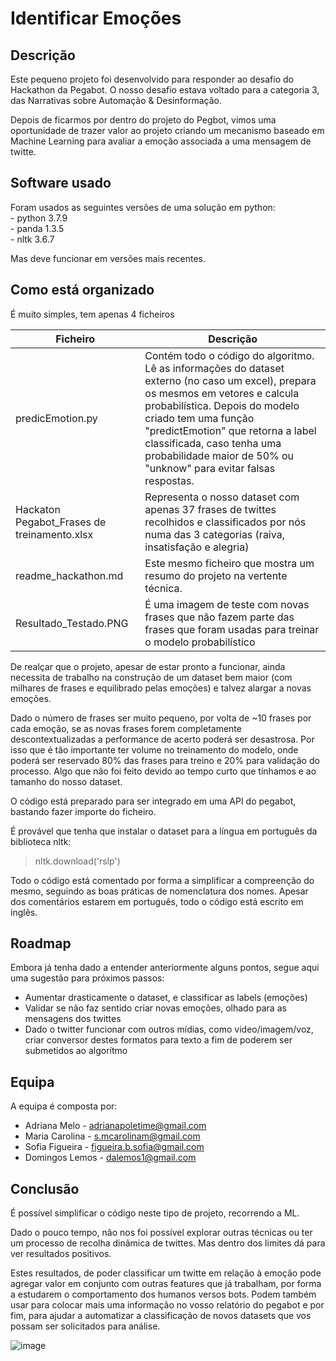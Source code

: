 # Identificar Emoções

## Descrição

Este pequeno projeto foi desenvolvido para responder ao desafio do Hackathon da Pegabot.
O nosso desafio estava voltado para a categoria 3, das Narrativas sobre Automação & Desinformação. 

Depois de ficarmos por dentro do projeto do Pegbot, vimos uma oportunidade de trazer valor ao projeto criando um mecanismo baseado em Machine Learning para avaliar a emoção associada a uma mensagem de twitte.

## Software usado

Foram usados as seguintes versões de uma solução em python: <br>
	- python 3.7.9<br>
	- panda 1.3.5<br>
	- nltk 3.6.7<br>

Mas deve funcionar em versões mais recentes.

## Como está organizado

É muito simples, tem apenas 4 ficheiros

| Ficheiro | Descrição |
| ----------- | ------------ |
| predicEmotion.py | Contém todo o código do algoritmo. Lê as informações do dataset externo (no caso um excel), prepara os mesmos em vetores e calcula probabilística. Depois do modelo criado tem uma função "predictEmotion" que retorna a label classificada, caso tenha uma probabilidade maior de 50% ou "unknow" para evitar falsas respostas. |
| Hackaton Pegabot_Frases de treinamento.xlsx | Representa o nosso dataset com apenas 37 frases de twittes recolhidos e classificados por nós numa das 3 categorias (raiva, insatisfação e alegria) |
| readme_hackathon.md | Este mesmo ficheiro que mostra um resumo do projeto na vertente técnica. |
| Resultado_Testado.PNG | É uma imagem de teste com novas frases que não fazem parte das frases que foram usadas para treinar o modelo probabilístico |

De realçar que o projeto, apesar de estar pronto a funcionar, ainda necessita de trabalho na construção de um dataset bem maior (com milhares de frases e equilibrado pelas emoções) e talvez alargar a novas emoções.

Dado o número de frases ser muito pequeno, por volta de ~10 frases por cada emoção, se as novas frases forem completamente descontextualizadas a performance de acerto poderá ser desastrosa. Por isso que é tão importante ter volume no treinamento do modelo, onde poderá ser reservado 80% das frases para treino e 20% para validação do processo. Algo que não foi feito devido ao tempo curto que tínhamos e ao tamanho do nosso dataset.

O código está preparado para ser integrado em uma API do pegabot, bastando fazer importe do ficheiro.

É provável que tenha que instalar o dataset para a língua em português da biblioteca nltk:
> nltk.download('rslp')

Todo o código está comentado por forma a simplificar a compreenção do mesmo, seguindo as boas práticas de nomenclatura dos nomes. Apesar dos comentários estarem em português, todo o código está escrito em inglês.

## Roadmap

Embora já tenha dado a entender anteriormente alguns pontos, segue aqui uma sugestão para próximos passos:

* Aumentar drasticamente o dataset, e classificar as labels (emoções)
* Validar se não faz sentido criar novas emoções, olhado para as mensagens dos twittes
* Dado o twitter funcionar com outros mídias,  como video/imagem/voz, criar conversor destes formatos para texto a fim de poderem ser submetidos ao algorítmo

## Equipa

A equipa é composta por:

* Adriana Melo - adrianapoletime@gmail.com
* Maria Carolina - s.mcarolinam@gmail.com
* Sofia Figueira - figueira.b.sofia@gmail.com
* Domingos Lemos - dalemos1@gmail.com

## Conclusão

É possível simplificar o código neste tipo de projeto, recorrendo a ML. 

Dado o pouco tempo, não nos foi possível explorar outras técnicas ou ter um processo de recolha dinâmica de twittes. Mas dentro dos limites dá para ver resultados positivos.

Estes resultados, de poder classificar um twitte em relação à emoção pode agregar valor em conjunto com outras features que já trabalham, por forma a estudarem o comportamento dos humanos versos bots. Podem também usar para colocar mais uma informação no vosso relatório do pegabot e por fim, para ajudar a automatizar a classificação de novos datasets que vos possam ser solicitados para análise. 

![image](https://user-images.githubusercontent.com/76813386/188335327-2ae5e1b9-3c8d-4a2d-899b-22ec0eaa9f29.png)
